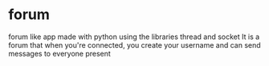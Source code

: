 # forum

forum like app made with python using the libraries thread and socket
It is a forum that when you're connected, you create your username and can send messages to everyone present
